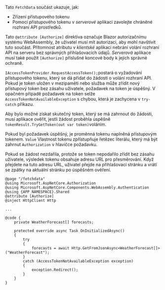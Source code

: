 Tato `FetchData` součást ukazuje, jak:

* Zřízení přístupového tokenu
* Pomocí přístupového tokenu v *serverové* aplikaci zavolejte chráněné rozhraní API prostředků.

Tato `@attribute [Authorize]` direktiva označuje Blazor autorizačnímu systému WebAssembly, že uživatel musí mít autorizaci, aby mohl navštívit tuto součást. Přítomnost atributu v *klientské* aplikaci nebrání volání rozhraní API na serveru bez správných přihlašovacích údajů. *Serverová* aplikace musí také použít `[Authorize]` příslušné koncové body k jejich správné ochraně.

`IAccessTokenProvider.RequestAccessToken();`postará o vyžadování přístupového tokenu, který se dá přidat do žádosti o volání rozhraní API. Pokud je token uložen v mezipaměti nebo služba může zřídit nový přístupový token bez zásahu uživatele, požadavek na token je úspěšný. V opačném případě požadavek na token selže `AccessTokenNotAvailableException` s chybou, která je zachycena v `try-catch` příkazu.

Aby bylo možné získat skutečný token, který se má zahrnout do žádosti, musí aplikace ověřit, jestli žádost proběhla úspěšně `tokenResult.TryGetToken(out var token)`voláním. 

Pokud byl požadavek úspěšný, je proměnná tokenu naplněná přístupovým tokenem. `Value` Vlastnost tokenu zpřístupňuje řetězec literálu, který má být zahrnut `Authorization` v hlavičce požadavku.

Pokud se žádost nezdařila, protože se token nepodařilo zřídit bez zásahu uživatele, výsledek tokenu obsahuje adresu URL pro přesměrování. Když přejdete na tuto adresu URL, uživatel přejde na přihlašovací stránku a vrátí se zpátky na aktuální stránku po úspěšném ověření.

```razor
@page "/fetchdata"
@using Microsoft.AspNetCore.Authorization
@using Microsoft.AspNetCore.Components.WebAssembly.Authentication
@using {APP NAMESPACE}.Shared
@attribute [Authorize]
@inject HttpClient Http

...

@code {
    private WeatherForecast[] forecasts;

    protected override async Task OnInitializedAsync()
    {
        try
        {
            forecasts = await Http.GetFromJsonAsync<WeatherForecast[]>("WeatherForecast");
        }
        catch (AccessTokenNotAvailableException exception)
        {
            exception.Redirect();
        }
    }
}
```
